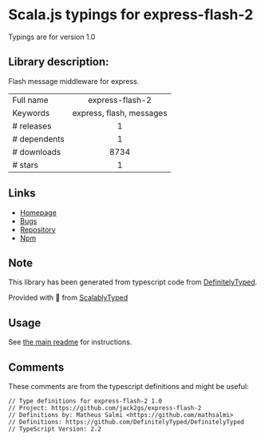
# Scala.js typings for express-flash-2

Typings are for version 1.0

## Library description:
Flash message middleware for express.

|                    |                 |
| ------------------ | :-------------: |
| Full name          | express-flash-2 |
| Keywords           | express, flash, messages |
| # releases         | 1 |
| # dependents       | 1 |
| # downloads        | 8734 |
| # stars            | 1 |

## Links
- [Homepage](https://github.com/jack2gs/express-flash-2#readme)
- [Bugs](http://github.com/jack2gs/express-flash-2/issues)
- [Repository](https://github.com/jack2gs/express-flash-2)
- [Npm](https://www.npmjs.com/package/express-flash-2)
    


## Note
This library has been generated from typescript code from [DefinitelyTyped](https://definitelytyped.org).

Provided with :purple_heart: from [ScalablyTyped](https://github.com/oyvindberg/ScalablyTyped)

## Usage
See [the main readme](../../readme.md) for instructions.

## Comments

These comments are from the typescript definitions and might be useful:
```
// Type definitions for express-flash-2 1.0
// Project: https://github.com/jack2gs/express-flash-2
// Definitions by: Matheus Salmi <https://github.com/mathsalmi>
// Definitions: https://github.com/DefinitelyTyped/DefinitelyTyped
// TypeScript Version: 2.2

```

